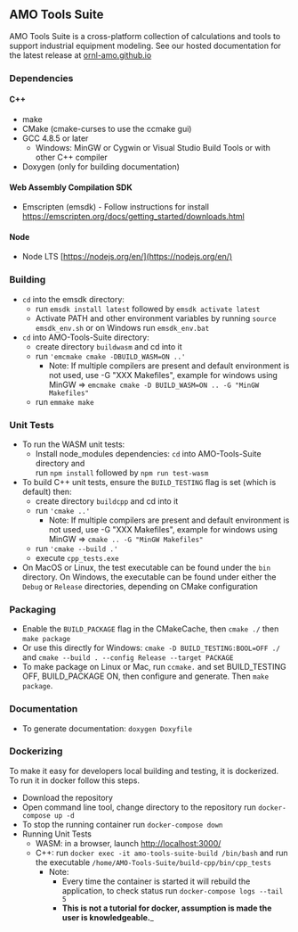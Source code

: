 AMO Tools Suite  
---------------

AMO Tools Suite is a cross-platform collection of calculations and tools to support industrial equipment modeling.
See our hosted documentation for the latest release at [ornl-amo.github.io](https://ornl-amo.github.io/)

### Dependencies
#### C++
- make
- CMake (cmake-curses to use the ccmake gui)
- GCC 4.8.5 or later
  - Windows: MinGW or Cygwin or Visual Studio Build Tools or with other C++ compiler
- Doxygen (only for building documentation)

#### Web Assembly Compilation SDK
- Emscripten (emsdk) - Follow instructions for install https://emscripten.org/docs/getting_started/downloads.html

#### Node
- Node LTS [https://nodejs.org/en/](https://nodejs.org/en/) 

### Building
- `cd` into the emsdk directory: 
    - run `emsdk install latest` followed by `emsdk activate latest`
    - Activate PATH and other environment variables by running `source emsdk_env.sh` or on Windows run `emsdk_env.bat`
- `cd` into AMO-Tools-Suite directory:  
    - create directory `buildwasm` and cd into it 
    - run `'emcmake cmake -DBUILD_WASM=ON ..'` 
        -   Note: If multiple compilers are present and default environment is not used, use -G "XXX Makefiles",
        example for windows using MinGW => `emcmake cmake -D BUILD_WASM=ON .. -G "MinGW Makefiles"`  
    - run `emmake make`

### Unit Tests
- To run the WASM unit tests:
  - Install node_modules dependencies: `cd` into AMO-Tools-Suite directory and  
    run `npm install` followed by `npm run test-wasm`
- To build C++ unit tests, ensure the `BUILD_TESTING` flag is set (which is default) then: 
  - create directory `buildcpp` and cd into it
  - run `'cmake ..'`  
    -   Note: If multiple compilers are present and default environment is not used, use -G "XXX Makefiles",
    example for windows using MinGW => `cmake .. -G "MinGW Makefiles"`
  - run `'cmake --build .'`
  - execute `cpp_tests.exe`
- On MacOS or Linux, the test executable can be found under the `bin` directory. On Windows, the executable can be found under either the `Debug` or `Release` directories, depending on CMake configuration

### Packaging
- Enable the `BUILD_PACKAGE` flag in the CMakeCache, then `cmake ./` then `make package`
- Or use this directly for Windows: `cmake -D BUILD_TESTING:BOOL=OFF ./` and `cmake --build . --config Release --target PACKAGE`
- To make package on Linux or Mac, run `ccmake.` and set BUILD_TESTING OFF, BUILD_PACKAGE ON, then configure and generate. Then `make package`.

### Documentation
- To generate documentation: `doxygen Doxyfile`

### Dockerizing 
To make it easy for developers local building and testing, it is dockerized. To run it in docker follow this steps.
- Download the repository
- Open command line tool, change directory to the repository run `docker-compose up -d`
- To stop the running container run `docker-compose down`
- Running Unit Tests
  - WASM: in a browser, launch [http://localhost:3000/](http://localhost:3000/)
  - C++: run `docker exec -it amo-tools-suite-build /bin/bash` and run the executable `/home/AMO-Tools-Suite/build-cpp/bin/cpp_tests`
    - Note: 
      - Every time the container is started it will rebuild the application, to check status run `docker-compose logs --tail 5` 
      - **This is not a tutorial for docker, assumption is made the user is knowledgeable.**_
